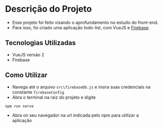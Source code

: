 # Descrição do Projeto
- Esse projeto foi feito visando o aprofundamento no estudo do front-end.
- Para isso, foi criado uma aplicação todo-list, com VueJS e [Firebase]([https://medium.com/desenvolvendo-com-paixao/o-que-%C3%A9-solid-o-guia-completo-para-voc%C3%AA-entender-os-5-princ%C3%ADpios-da-poo-2b937b3fc530](https://firebase.google.com/?_gl=1*kpyxtx*_up*MQ..&gclid=Cj0KCQiA-aK8BhCDARIsAL_-H9lu2_g5S3H1oylilQe1pKoT9QO8f8Zg9M99oG-U80gs1G7kxwbSM0kaAtIcEALw_wcB&gclsrc=aw.ds&hl=pt-br)).

## Tecnologias Utilizadas
- VueJS versão 2
- Firebase

## Como Utilizar

- Navega até o arquivo `src\firebaseDb.js` e insira suas credenciais na constante `firebaseConfig` 
- Abra o terminal na raiz do projeto e digite 
```
npm run serve
```
- Abra on seu navegador na url indicada pelo npm para utilizar a aplicação
